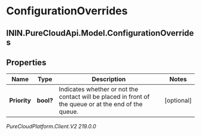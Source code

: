 # ConfigurationOverrides

## ININ.PureCloudApi.Model.ConfigurationOverrides

## Properties

|Name | Type | Description | Notes|
|------------ | ------------- | ------------- | -------------|
| **Priority** | **bool?** | Indicates whether or not the contact will be placed in front of the queue or at the end of the queue. | [optional] |



_PureCloudPlatform.Client.V2 219.0.0_
